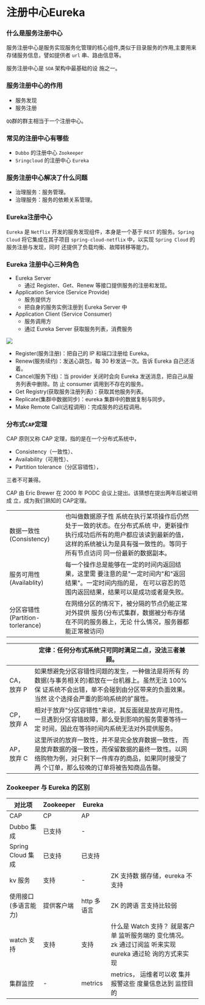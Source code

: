 # 注册中心Eureka

### 什么是服务注册中心

服务注册中心是服务实现服务化管理的核心组件,类似于目录服务的作用,主要用来 存储服务信息，譬如提供者 `url` 串、路由信息等。

服务注册中心是 `SOA` 架构中最基础的设 施之一。



###  服务注册中心的作用

- 服务发现
- 服务注册

`QQ`群的群主相当于一个注册中心。



### 常见的注册中心有哪些

- `Dubbo` 的注册中心 `Zookeeper`
- `Sringcloud` 的注册中心 `Eureka`



### 服务注册中心解决了什么问题

- 治理服务：服务管理。
- 治理服务：服务的依赖关系管理。



### Eureka注册中心

`Eureka` 是 `Netflix` 开发的服务发现组件，本身是一个基于 `REST` 的服务。`Spring Cloud` 将它集成在其子项目 `spring-cloud-netflix` 中，以实现 `Spring Cloud` 的服务注册与发现，同时 还提供了负载均衡、故障转移等能力。



###  Eureka 注册中心三种角色

- Eureka Server
  - 通过 Register、Get、Renew 等接口提供服务的注册和发现。
- Application Service (Service Provide)
  - 服务提供方
  - 把自身的服务实例注册到 Eureka Server 中
- Application Client (Service Consumer)
  - 服务调用方
  - 通过 Eureka Server 获取服务列表，消费服务

![](https://github.com/Netflix/eureka/raw/master/images/eureka_architecture.png)

- Register(服务注册)：把自己的 IP 和端口注册给 Eureka。 
- Renew(服务续约)：发送心跳包，每 30 秒发送一次。告诉 Eureka 自己还活着。 
- Cancel(服务下线)：当 provider 关闭时会向 Eureka 发送消息，把自己从服务列表中删除。防 止 consumer 调用到不存在的服务。 
- Get Registry(获取服务注册列表)：获取其他服务列表。 
- Replicate(集群中数据同步)：eureka 集群中的数据复制与同步。 
- Make Remote Call(远程调用)：完成服务的远程调用。





### 分布式`CAP`定理

CAP 原则又称 CAP 定理，指的是在一个分布式系统中，

- Consistency（一致性）、 
- Availability（可用性）、
- Partition tolerance（分区容错性），

三者不可兼得。

 CAP 由 Eric Brewer 在 2000 年 PODC 会议上提出。该猜想在提出两年后被证明成 立，成为我们熟知的 CAP定理。

|                                   |                                                              |      |
| --------------------------------- | ------------------------------------------------------------ | ---- |
| 数据一致性 (Consistency)          | 也叫做数据原子性 系统在执行某项操作后仍然处于一致的状态。在分布式系统 中，更新操作执行成功后所有的用户都应该读到最新的值， 这样的系统被认为是具有强一致性的。等同于所有节点访问 同一份最新的数据副本。 |      |
| 服务可用性 (Availablity)          | 每一个操作总是能够在一定的时间内返回结果，这里需 要注意的是"一定时间内"和"返回结果"。一定时间内指的是， 在可以容忍的范围内返回结果，结果可以是成功或者是失败。 |      |
| 分区容错性 (Partition-torlerance) | 在网络分区的情况下，被分隔的节点仍能正常对外提供 服务(分布式集群，数据被分布存储在不同的服务器上，无论 什么情况，服务器都能正常被访问) |      |



|            | 定律：任何分布式系统只可同时满足二点，没法三者兼顾。         |      |
| ---------- | ------------------------------------------------------------ | ---- |
| CA，放弃 P | 如果想避免分区容错性问题的发生，一种做法是将所有 的数据(与事务相关的)都放在一台机器上。虽然无法 100%保 证系统不会出错，单不会碰到由分区带来的负面效果。当然 这个选择会严重的影响系统的扩展性。 |      |
| CP，放弃 A | 相对于放弃"分区容错性"来说，其反面就是放弃可用性。 一旦遇到分区容错故障，那么受到影响的服务需要等待一定 时间，因此在等待时间内系统无法对外提供服务。 |      |
| AP，放弃 C | 这里所说的放弃一致性，并不是完全放弃数据一致性， 而是放弃数据的强一致性，而保留数据的最终一致性。以网 络购物为例，对只剩下一件库存的商品，如果同时接受了两 个订单，那么较晚的订单将被告知商品告罄。 |      |



###  Zookeeper 与 Eureka 的区别



| 对比项                | Zookeeper  | Eureka      |                                                              |
| --------------------- | ---------- | ----------- | ------------------------------------------------------------ |
| CAP                   | CP         | AP          |                                                              |
| Dubbo 集成            | 已支持     | -           |                                                              |
| Spring Cloud 集成     | 已支持     | 已支持      |                                                              |
| kv 服务               | 支持       | -           | ZK 支持数 据存储，eureka 不支持                              |
| 使用接口(多语言能 力) | 提供客户端 | http 多语言 | ZK 的跨语 言支持比较弱                                       |
| watch 支持            | 支持       | 支持        | 什么是 Watch 支持？ 就是客户单 监听服务端的 变化情况。 zk 通过订阅监 听来实现 eureka 通过轮 询的方式来实 现 |
| 集群监控              | -          | metrics     | metrics， 运维者可以收 集并报警这些 度量信息达到 监控目的    |


